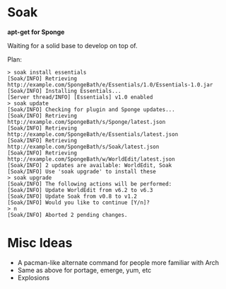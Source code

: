 Soak
====
**apt-get for Sponge**

Waiting for a solid base to develop on top of.

Plan:

```
> soak install essentials
[Soak/INFO] Retrieving http://example.com/SpongeBath/e/Essentials/1.0/Essentials-1.0.jar
[Soak/INFO] Installing Essentials...
[Server thread/INFO] [Essentials] v1.0 enabled
> soak update
[Soak/INFO] Checking for plugin and Sponge updates...
[Soak/INFO] Retrieving http://example.com/SpongeBath/s/Sponge/latest.json
[Soak/INFO] Retrieving http://example.com/SpongeBath/e/Essentials/latest.json
[Soak/INFO] Retrieving http://example.com/SpongeBath/s/Soak/latest.json
[Soak/INFO] Retrieving http://example.com/SpongeBath/w/WorldEdit/latest.json
[Soak/INFO] 2 updates are available: WorldEdit, Soak
[Soak/INFO] Use 'soak upgrade' to install these
> soak upgrade
[Soak/INFO] The following actions will be performed:
[Soak/INFO] Update WorldEdit from v6.2 to v6.3
[Soak/INFO] Update Soak from v0.8 to v1.2
[Soak/INFO] Would you like to continue [Y/n]?
> n
[Soak/INFO] Aborted 2 pending changes.

```

Misc Ideas
===
 - A pacman-like alternate command for people more familiar with Arch
 - Same as above for portage, emerge, yum, etc
 - Explosions
